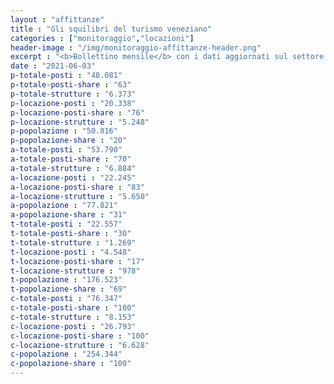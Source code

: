 ```yaml
---
layout : "affittanze"
title : "Gli squilibri del turismo veneziano"
categories : ["monitoraggio","locazioni"]
header-image : "/img/monitoraggio-affittanze-header.png"
excerpt : "<b>Bollettino mensile</b> con i dati aggiornati sul settore ricettivo alberghiero ed extra-alberghiero. confrontati con quelli sulla popolazione. Scopri. attraverso grafici e mappe interattive. le dinamiche di squilibrio che sottraggono abitazioni residenziali in favore del settore turistico."
date : "2021-06-03"
p-totale-posti : "48.081"
p-totale-posti-share : "63"
p-totale-strutture : "6.373"
p-locazione-posti : "20.338"
p-locazione-posti-share : "76"
p-locazione-strutture : "5.248"
p-popolazione : "50.816"
p-popolazione-share : "20"
a-totale-posti : "53.790"
a-totale-posti-share : "70"
a-totale-strutture : "6.884"
a-locazione-posti : "22.245"
a-locazione-posti-share : "83"
a-locazione-strutture : "5.650"
a-popolazione : "77.821"
a-popolazione-share : "31"
t-totale-posti : "22.557"
t-totale-posti-share : "30"
t-totale-strutture : "1.269"
t-locazione-posti : "4.548"
t-locazione-posti-share : "17"
t-locazione-strutture : "978"
t-popolazione : "176.523"
t-popolazione-share : "69"
c-totale-posti : "76.347"
c-totale-posti-share : "100"
c-totale-strutture : "8.153"
c-locazione-posti : "26.793"
c-locazione-posti-share : "100"
c-locazione-strutture : "6.628"
c-popolazione : "254.344"
c-popolazione-share : "100"
---
```


